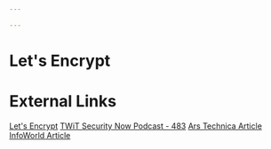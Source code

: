 ```yaml
---

---
```


# Let's Encrypt

# External Links
[Let's Encrypt](https://letsencrypt.readthedocs.org/en/latest/using.html#third-party-plugins)
[TWiT Security Now Podcast - 483](https://twit.tv/shows/security-now/episodes/483)
[Ars Technica Article](http://arstechnica.com/security/2015/10/with-goal-of-universal-https-lets-encrypt-reaches-important-milestone/)
[InfoWorld Article](http://www.infoworld.com/article/3014182/security/lets-encrypt-because-we-really-ought-to.html)
